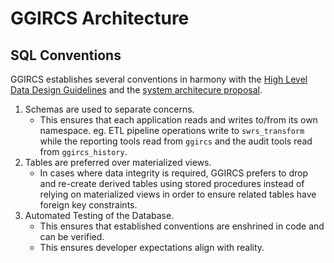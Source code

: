 GGIRCS Architecture
===================

SQL Conventions
---------------

GGIRCS establishes several conventions in harmony with the [High Level Data Design Guidelines]
and the [system architecure proposal].

1. Schemas are used to separate concerns.
     - This ensures that each application reads and writes to/from its own namespace.
         eg. ETL pipeline operations write to `swrs_transform` while the
         reporting tools read from `ggircs` and the audit tools read from `ggircs_history`.
2. Tables are preferred over materialized views.
     - In cases where data integrity is required, GGIRCS prefers to drop and re-create derived tables
       using stored procedures instead of relying on materialized views in order to ensure
       related tables have foreign key constraints.
3. Automated Testing of the Database.
     - This ensures that established conventions are enshrined in code and can be verified.
     - This ensures developer expectations align with reality.

[High Level Data Design Guidelines]: https://buttoninc.sharepoint.com/:b:/r/sites/bc-cas2/Shared%20Documents/Data/High%20Level%20Data%20Design%20Guidelines.pdf?csf=1&e=erpmdJ
[system architecure proposal]: https://buttoninc.sharepoint.com/:w:/r/sites/bc-cas2/Shared%20Documents/Wireframes%20and%20Design/GGIRCS%20Database%20Architecture%20and%20Process.docx?d=w44768c53b54a42e6b3323b2d1d415720&csf=1&e=JAe1Zy
